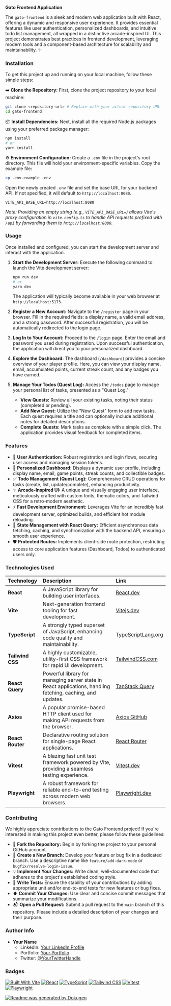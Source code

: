 **Gato Frontend Application**

The `gato-frontend` is a sleek and modern web application built with React, offering a dynamic and responsive user experience. It provides essential features like user authentication, personalized dashboards, and intuitive todo list management, all wrapped in a distinctive arcade-inspired UI. This project demonstrates best practices in frontend development, leveraging modern tools and a component-based architecture for scalability and maintainability. ✨

### **Installation**
To get this project up and running on your local machine, follow these simple steps:

➡️ **Clone the Repository:**
First, clone the project repository to your local machine:
```bash
git clone <repository-url> # Replace with your actual repository URL
cd gato-frontend
```

📦 **Install Dependencies:**
Next, install all the required Node.js packages using your preferred package manager:
```bash
npm install
# or
yarn install
```

⚙️ **Environment Configuration:**
Create a `.env` file in the project's root directory. This file will hold your environment-specific variables. Copy the example file:
```bash
cp .env.example .env
```
Open the newly created `.env` file and set the base URL for your backend API. If not specified, it will default to `http://localhost:8080`.
```
VITE_API_BASE_URL=http://localhost:8080
```
*Note: Providing an empty string (e.g., `VITE_API_BASE_URL=`) allows Vite's proxy configuration in `vite.config.ts` to handle API requests prefixed with `/api` by forwarding them to `http://localhost:8080`.*

### **Usage**
Once installed and configured, you can start the development server and interact with the application.

1.  **Start the Development Server:**
    Execute the following command to launch the Vite development server:
    ```bash
    npm run dev
    # or
    yarn dev
    ```
    The application will typically become available in your web browser at `http://localhost:5173`.

2.  **Register a New Account:**
    Navigate to the `/register` page in your browser. Fill in the required fields: a display name, a valid email address, and a strong password. After successful registration, you will be automatically redirected to the login page.

3.  **Log In to Your Account:**
    Proceed to the `/login` page. Enter the email and password you used during registration. Upon successful authentication, the application will direct you to your personalized dashboard.

4.  **Explore the Dashboard:**
    The dashboard (`/dashboard`) provides a concise overview of your player profile. Here, you can view your display name, email, accumulated points, current streak count, and any badges you have earned.

5.  **Manage Your Todos (Quest Log):**
    Access the `/todos` page to manage your personal list of tasks, presented as a "Quest Log."
    *   **View Quests:** Review all your existing tasks, noting their status (completed or pending).
    *   **Add New Quest:** Utilize the "New Quest" form to add new tasks. Each quest requires a title and can optionally include additional notes for detailed descriptions.
    *   **Complete Quests:** Mark tasks as complete with a simple click. The application provides visual feedback for completed items.

### **Features**
*   🚀 **User Authentication:** Robust registration and login flows, securing user access and managing session tokens.
*   👤 **Personalized Dashboard:** Displays a dynamic user profile, including display name, email, game points, streak counts, and collectible badges.
*   ✅ **Todo Management (Quest Log):** Comprehensive CRUD operations for tasks (create, list, update/complete), enhancing productivity.
*   ✨ **Arcade-Inspired UI:** A unique and visually engaging user interface, meticulously crafted with custom fonts, thematic colors, and Tailwind CSS for a retro-modern aesthetic.
*   ⚡ **Fast Development Environment:** Leverages Vite for an incredibly fast development server, optimized builds, and efficient hot module reloading.
*   🔄 **State Management with React Query:** Efficient asynchronous data fetching, caching, and synchronization with the backend API, ensuring a smooth user experience.
*   🛡️ **Protected Routes:** Implements client-side route protection, restricting access to core application features (Dashboard, Todos) to authenticated users only.

### **Technologies Used**

| Technology       | Description                                              | Link                                                                      |
| :--------------- | :------------------------------------------------------- | :------------------------------------------------------------------------ |
| **React**        | A JavaScript library for building user interfaces.       | [React.dev](https://react.dev/)                                           |
| **Vite**         | Next-generation frontend tooling for fast development.   | [Vitejs.dev](https://vitejs.dev/)                                         |
| **TypeScript**   | A strongly typed superset of JavaScript, enhancing code quality and maintainability.                 | [TypeScriptLang.org](https://www.typescriptlang.org/)                     |
| **Tailwind CSS** | A highly customizable, utility-first CSS framework for rapid UI development.  | [TailwindCSS.com](https://tailwindcss.com/)                               |
| **React Query**  | Powerful library for managing server state in React applications, handling fetching, caching, and updates.        | [TanStack Query](https://tanstack.com/query/latest)                       |
| **Axios**        | A popular promise-based HTTP client used for making API requests from the browser.        | [Axios GitHub](https://github.com/axios/axios)                            |
| **React Router** | Declarative routing solution for single-page React applications.              | [React Router](https://reactrouter.com/en/main)                           |
| **Vitest**       | A blazing fast unit test framework powered by Vite, providing a seamless testing experience.     | [Vitest.dev](https://vitest.dev/)                                         |
| **Playwright**   | A robust framework for reliable end-to-end testing across modern web browsers.         | [Playwright.dev](https://playwright.dev/)                                 |

### **Contributing**
We highly appreciate contributions to the Gato Frontend project! If you're interested in making this project even better, please follow these guidelines:

*   🍴 **Fork the Repository:** Begin by forking the project to your personal GitHub account.
*   🌱 **Create a New Branch:** Develop your feature or bug fix in a dedicated branch. Use a descriptive name like `feature/add-dark-mode` or `bugfix/resolve-login-issue`.
*   💡 **Implement Your Changes:** Write clean, well-documented code that adheres to the project's established coding style.
*   🧪 **Write Tests:** Ensure the stability of your contributions by adding appropriate unit and/or end-to-end tests for new features or bug fixes.
*   ⬆️ **Commit Your Changes:** Use clear and concise commit messages that summarize your modifications.
*   📬 **Open a Pull Request:** Submit a pull request to the `main` branch of this repository. Please include a detailed description of your changes and their purpose.

### **Author Info**

-   **Your Name**
    -   LinkedIn: [Your LinkedIn Profile](https://linkedin.com/in/yourprofile)
    -   Portfolio: [Your Portfolio](https://yourportfolio.com)
    -   Twitter: [@YourTwitterHandle](https://twitter.com/YourTwitterHandle)

### **Badges**
[![Built With Vite](https://img.shields.io/badge/Built_With-Vite-purple?style=flat-square&logo=vite)](https://vitejs.dev/)
[![React](https://img.shields.io/badge/React-61DAFB?style=flat-square&logo=react&logoColor=white)](https://react.dev/)
[![TypeScript](https://img.shields.io/badge/TypeScript-3178C6?style=flat-square&logo=typescript&logoColor=white)](https://www.typescriptlang.org/)
[![Tailwind CSS](https://img.shields.io/badge/Tailwind_CSS-38B2AC?style=flat-square&logo=tailwind-css&logoColor=white)](https://tailwindcss.com/)
[![Vitest](https://img.shields.io/badge/Tested_With-Vitest-6E9D0A?style=flat-square&logo=vitest&logoColor=white)](https://vitest.dev/)
[![Playwright](https://img.shields.io/badge/E2E_Tested_With-Playwright-2F80ED?style=flat-square&logo=playwright&logoColor=white)](https://playwright.dev/)

[![Readme was generated by Dokugen](https://img.shields.io/badge/Readme%20was%20generated%20by-Dokugen-brightgreen)](https://www.npmjs.com/package/dokugen)